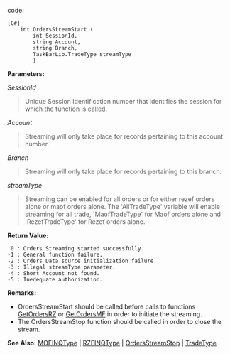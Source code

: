 code:
```
[C#]
    int OrdersStreamStart ( 
        int SessionId, 
        string Account, 
        string Branch, 
        TaskBarLib.TradeType streamType 
        )
```

**Parameters:**

_SessionId_
> Unique Session Identification number that identifies the session for which the function is called.

_Account_
> Streaming will only take place for records pertaining to this account number.

_Branch_
> Streaming will only take place for records pertaining to this branch.

_streamType_
> Streaming can be enabled for all orders or for either rezef orders alone or maof orders alone. The 'AllTradeType' variable will enable streaming for all trade, 'MaofTradeType' for Maof orders alone and 'RezefTradeType' for Rezef orders alone.

**Return Value:**
```
 0 : Orders Streaming started successfully.
-1 : General function failure.
-2 : Orders Data source initialization failure.
-3 : Illegal streamType parameter.
-4 : Short Account not found.
-5 : Inedequate authorization.
```

**Remarks:**
  * OrdersStreamStart should be called before calls to functions [GetOrdersRZ](GetOrdersRZ.md) or [GetOrdersMF](GetOrdersMF.md) in order to initiate the streaming.
  * The OrdersStreamStop function should be called in order to close the stream.

**See Also:**
[MOFINQType](MOFINQType.md) | [RZFINQType](RZFINQType.md) | [OrdersStreamStop](OrdersStreamStop.md) | [TradeType](TradeType.md)